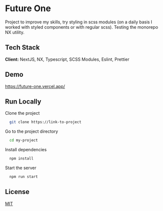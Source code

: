 
# Future One


Project to improve my skills, try styling in scss modules (on a daily basis I worked with styled components or with regular scss). Testing the monorepo NX utility.


## Tech Stack

**Client:** NextJS, NX, Typescript, SCSS Modules, Eslint, Prettier
## Demo

https://future-one.vercel.app/


## Run Locally

Clone the project

```bash
  git clone https://link-to-project
```

Go to the project directory

```bash
  cd my-project
```

Install dependencies

```bash
  npm install
```

Start the server

```bash
  npm run start
```


## License

[MIT](https://choosealicense.com/licenses/mit/)


